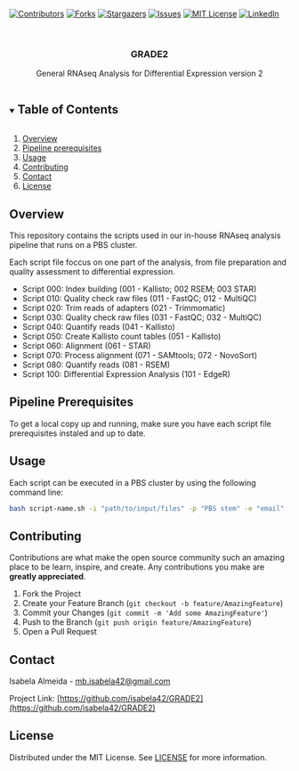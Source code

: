 [![Contributors][contributors-shield]][contributors-url]
[![Forks][forks-shield]][forks-url]
[![Stargazers][stars-shield]][stars-url]
[![Issues][issues-shield]][issues-url]
[![MIT License][license-shield]][license-url]
[![LinkedIn][linkedin-shield]][linkedin-url]

<!-- PROJECT LOGO -->
<br />
<p align="center">
  <a href="https://github.com/isabela42/GRADE2">
    <!-- <img src="images/pipelineSimplels.png" alt="Logo" width=400>-->
  </a>

  <h3 align="center">GRADE2</h3>

  <p align="center">
    General RNAseq Analysis for Differential Expression version 2
  </p>
</p>

<!-- TABLE OF CONTENTS -->
<details open="open">
  <summary><h2 style="display: inline-block">Table of Contents</h2></summary>
  <ol>
    <li>
      <a href="#overview">Overview</a>
    </li>
    <li>
      <a href="#pipeline-prerequisites">Pipeline prerequisites</a>
    </li>
    <li><a href="#usage">Usage</a></li>
    <li><a href="#contributing">Contributing</a></li>
    <li><a href="#contact">Contact</a></li>
    <li><a href="#license">License</a></li>
  </ol>
</details>

<!-- ABOUT THE PROJECT -->
## Overview

This repository contains the scripts used in our in-house RNAseq analysis pipeline that runs on a PBS cluster.

Each script file foccus on one part of the analysis, from file preparation and quality assessment to differential expression.

* Script 000: Index building (001 - Kallisto; 002 RSEM; 003 STAR)
* Script 010: Quality check raw files (011 - FastQC; 012 - MultiQC)
* Script 020: Trim reads of adapters (021 - Trimmomatic)
* Script 030: Quality check raw files (031 - FastQC; 032 - MultiQC)
* Script 040: Quantify reads (041 - Kallisto)
* Script 050: Create Kallisto count tables (051 - Kallisto)
* Script 060: Alignment (061 - STAR)
* Script 070: Process alignment (071 - SAMtools; 072 - NovoSort)
* Script 080: Quantify reads (081 - RSEM)
* Script 100: Differential Expression Analysis (101 - EdgeR)

<!-- GETTING STARTED -->
## Pipeline Prerequisites

To get a local copy up and running, make sure you have each script file prerequisites instaled and up to date.

<!-- USAGE EXAMPLES -->
## Usage

Each script can be executed in a PBS cluster by using the following command line:
 
```sh
bash script-name.sh -i "path/to/input/files" -p "PBS stem" -e "email" -m INT -c INT -w "HH:MM:SS"
```

<!-- CONTRIBUTING -->
## Contributing

Contributions are what make the open source community such an amazing place to be learn, inspire, and create. Any contributions you make are **greatly appreciated**.

1. Fork the Project
2. Create your Feature Branch (`git checkout -b feature/AmazingFeature`)
3. Commit your Changes (`git commit -m 'Add some AmazingFeature'`)
4. Push to the Branch (`git push origin feature/AmazingFeature`)
5. Open a Pull Request


<!-- ACKNOWLEDGEMENTS
## Acknowledgements

* []()
* []()
* []() -->


<!-- CONTACT -->
## Contact

Isabela Almeida - mb.isabela42@gmail.com

Project Link: [https://github.com/isabela42/GRADE2](https://github.com/isabela42/GRADE2)

<!-- LICENSE -->
## License

Distributed under the MIT License. See [LICENSE][license-url] for more information.


<!-- MARKDOWN LINKS & IMAGES -->
<!-- https://www.markdownguide.org/basic-syntax/#reference-style-links -->
[contributors-shield]: https://img.shields.io/github/contributors/isabela42/NB-lncRNAs.svg?style=for-the-badge
[contributors-url]: https://github.com/isabela42/GRADE2/graphs/contributors
[forks-shield]: https://img.shields.io/github/forks/isabela42/NB-lncRNAs.svg?style=for-the-badge
[forks-url]: https://github.com/isabela42/GRADE2/network/members
[stars-shield]: https://img.shields.io/github/stars/isabela42/NB-lncRNAs.svg?style=for-the-badge
[stars-url]: https://github.com/isabela42/GRADE2/stargazers
[issues-shield]: https://img.shields.io/github/issues/isabela42/NB-lncRNAs.svg?style=for-the-badge
[issues-url]: https://github.com/isabela42/GRADE2/issues
[license-shield]: https://img.shields.io/github/license/isabela42/NB-lncRNAs.svg?style=for-the-badge
[license-url]: https://github.com/isabela42/GRADE2/blob/master/LICENSE
[linkedin-shield]: https://img.shields.io/badge/-LinkedIn-black.svg?style=for-the-badge&logo=linkedin&colorB=555
[linkedin-url]: https://www.linkedin.com/in/isabela42/